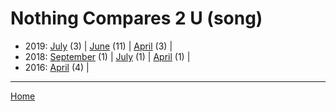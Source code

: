 # Nothing Compares 2 U (song)

  * 2019: 
      [July](./nothing-compares-2-u-song-2019-07.md) (3) | 
      [June](./nothing-compares-2-u-song-2019-06.md) (11) | 
      [April](./nothing-compares-2-u-song-2019-04.md) (3) | 
  * 2018: 
      [September](./nothing-compares-2-u-song-2018-09.md) (1) | 
      [July](./nothing-compares-2-u-song-2018-07.md) (1) | 
      [April](./nothing-compares-2-u-song-2018-04.md) (1) | 
  * 2016: 
      [April](./nothing-compares-2-u-song-2016-04.md) (4) | 

----

[Home](../)
